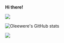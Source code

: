 <b>Hi there!</b>

![](https://komarev.com/ghpvc/?username=oleewere)

![Oleewere's GitHub stats](https://github-readme-stats.vercel.app/api?username=oleewere&theme=default&show_icons=true)

<img align="center" src="https://github-readme-stats.vercel.app/api/top-langs/?username=oleewere&theme=default&layout=compact" />
